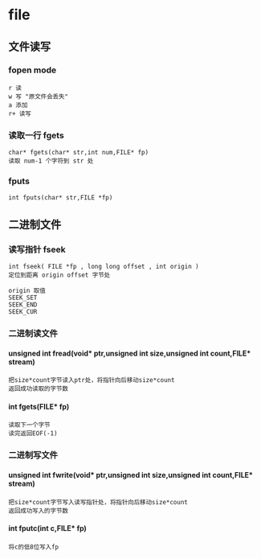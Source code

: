# file

## 文件读写

### fopen mode

    r 读
    w 写 "原文件会丢失"
    a 添加
    r+ 读写

### 读取一行 fgets

    char* fgets(char* str,int num,FILE* fp)
    读取 num-1 个字符到 str 处

### fputs

    int fputs(char* str,FILE *fp)

## 二进制文件

### 读写指针 fseek

    int fseek( FILE *fp , long long offset , int origin )
    定位到距离 origin offset 字节处
        
    origin 取值
    SEEK_SET
    SEEK_END
    SEEK_CUR

### 二进制读文件 

#### unsigned int fread(void* ptr,unsigned int size,unsigned int count,FILE* stream)

    把size*count字节读入ptr处，将指针向后移动size*count
    返回成功读取的字节数

#### int fgets(FILE* fp)

    读取下一个字节
    读完返回EOF(-1)

### 二进制写文件

####    unsigned int fwrite(void* ptr,unsigned int size,unsigned int count,FILE* stream)
    
    把size*count字节写入读写指针处，将指针向后移动size*count
    返回成功写入的字节数

####    int fputc(int c,FILE* fp)

    将c的低8位写入fp